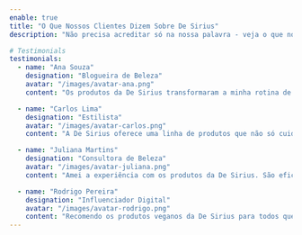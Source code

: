 ```yaml
---
enable: true
title: "O Que Nossos Clientes Dizem Sobre De Sirius"
description: "Não precisa acreditar só na nossa palavra - veja o que nossos clientes satisfeitos têm a dizer! Confira alguns depoimentos abaixo para saber mais sobre a experiência deles com os produtos veganos da De Sirius."

# Testimonials
testimonials:
  - name: "Ana Souza"
    designation: "Blogueira de Beleza"
    avatar: "/images/avatar-ana.png"
    content: "Os produtos da De Sirius transformaram a minha rotina de cuidados com o cabelo! A qualidade é excepcional e o fato de serem veganos é um grande bônus."

  - name: "Carlos Lima"
    designation: "Estilista"
    avatar: "/images/avatar-carlos.png"
    content: "A De Sirius oferece uma linha de produtos que não só cuida da beleza, mas também do meio ambiente. Estou impressionado com os resultados e a responsabilidade ambiental."

  - name: "Juliana Martins"
    designation: "Consultora de Beleza"
    avatar: "/images/avatar-juliana.png"
    content: "Amei a experiência com os produtos da De Sirius. São eficazes, com uma fragrância incrível e a certeza de estar usando produtos éticos e sustentáveis."

  - name: "Rodrigo Pereira"
    designation: "Influenciador Digital"
    avatar: "/images/avatar-rodrigo.png"
    content: "Recomendo os produtos veganos da De Sirius para todos que buscam qualidade e respeito ao meio ambiente. A diferença na textura e na aparência dos meus cabelos é notável."
---
```

